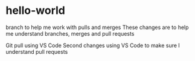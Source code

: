 # hello-world
branch to help me work with pulls and merges
These changes are to help me understand branches, merges and pull requests

Git pull using VS Code
Second changes using VS Code to make sure I understand pull requests


